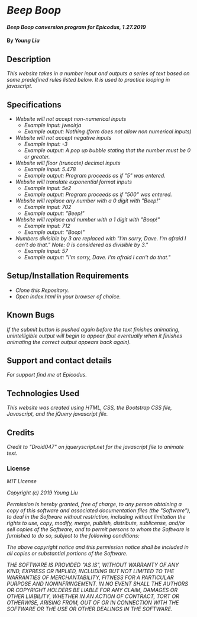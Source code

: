 # _Beep Boop_

#### _Beep Boop conversion program for Epicodus, 1.27.2019_

#### By _**Young Liu**_

## Description

_This website takes in a number input and outputs a series of text based on some predefined rules listed
below. It is used to practice looping in javascript._

## Specifications

* _Website will not accept non-numerical inputs_
  * _Example input: jweoirja_
  * _Example output: Nothing (form does not allow non numerical inputs)_
* _Website will not accept negative inputs_
  * _Example input: -3_
  * _Example output: A pop up bubble stating that the number must be 0 or greater._
* _Website will floor (truncate) decimal inputs_
  * _Example input: 5.478_
  * _Example output: Program proceeds as if "5" was entered._
* _Website will translate exponential format inputs_
  * _Example input: 5e2_
  * _Example output: Program proceeds as if "500" was entered._
* _Website will replace any number with a 0 digit with "Beep!"_
  * _Example input: 702_
  * _Example output: "Beep!"_
* _Website will replace and number with a 1 digit with "Boop!"_
  * _Example input: 712_
  * _Example output: "Boop!"_
* _Numbers divisible by 3 are replaced with "I'm sorry, Dave. I'm afraid I can't do that." Note: 0 is considered as divisible by 3."_
  * _Example input: 57_
  * _Example output: "I'm sorry, Dave. I'm afraid I can't do that."_


## Setup/Installation Requirements

* _Clone this Repository._
* _Open index.html in your browser of choice._

## Known Bugs

_If the submit button is pushed again before the text finishes animating, unintelligible output will begin to appear (but eventually when
it finishes animating the correct output appears back again)._

## Support and contact details

_For support find me at Epicodus._

## Technologies Used

_This website was created using HTML, CSS, the Bootstrap CSS file, Javascript, and the jQuery javascript file._

## Credits

_Credit to "Droid047" on jqueryscript.net for the javascript file to animate text._

### License

*MIT License*

*Copyright (c) 2019 Young Liu*

*Permission is hereby granted, free of charge, to any person obtaining a copy of this software and associated documentation files (the "Software"), to deal in the Software without restriction, including without limitation the rights to use, copy, modify, merge, publish, distribute, sublicense, and/or sell copies of the Software, and to permit persons to whom the Software is furnished to do so, subject to the following conditions:*

*The above copyright notice and this permission notice shall be included in all copies or substantial portions of the Software.*

*THE SOFTWARE IS PROVIDED "AS IS", WITHOUT WARRANTY OF ANY KIND, EXPRESS OR IMPLIED, INCLUDING BUT NOT LIMITED TO THE WARRANTIES OF MERCHANTABILITY, FITNESS FOR A PARTICULAR PURPOSE AND NONINFRINGEMENT. IN NO EVENT SHALL THE AUTHORS OR COPYRIGHT HOLDERS BE LIABLE FOR ANY CLAIM, DAMAGES OR OTHER LIABILITY, WHETHER IN AN ACTION OF CONTRACT, TORT OR OTHERWISE, ARISING FROM, OUT OF OR IN CONNECTION WITH THE SOFTWARE OR THE USE OR OTHER DEALINGS IN THE SOFTWARE.*
